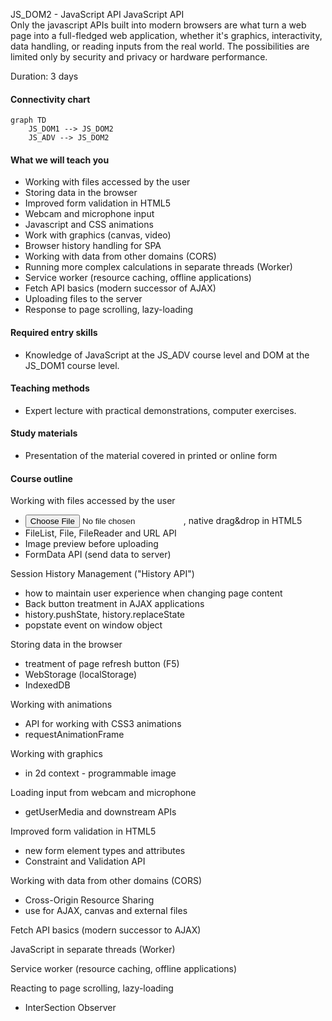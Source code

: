 JS_DOM2 - JavaScript API JavaScript API  
Only the javascript APIs built into modern browsers are what turn a web page into a full-fledged web application, whether it's graphics, interactivity, data handling, or reading inputs from the real world. The possibilities are limited only by security and privacy or hardware performance.

Duration: 3 days

#### Connectivity chart
```mermaid
graph TD
    JS_DOM1 --> JS_DOM2
    JS_ADV --> JS_DOM2
```

#### What we will teach you
* Working with files accessed by the user
* Storing data in the browser
* Improved form validation in HTML5
* Webcam and microphone input
* Javascript and CSS animations
* Work with graphics (canvas, video)
* Browser history handling for SPA
* Working with data from other domains (CORS)
* Running more complex calculations in separate threads (Worker)
* Service worker (resource caching, offline applications)
* Fetch API basics (modern successor of AJAX)
* Uploading files to the server
* Response to page scrolling, lazy-loading

#### Required entry skills
* Knowledge of JavaScript at the JS_ADV course level and DOM at the JS_DOM1 course level.

#### Teaching methods
* Expert lecture with practical demonstrations, computer exercises.

#### Study materials
* Presentation of the material covered in printed or online form

#### Course outline
Working with files accessed by the user
* <input type="file">, native drag&drop in HTML5
* FileList, File, FileReader and URL API 
* Image preview before uploading
* FormData API (send data to server)

Session History Management ("History API")
* how to maintain user experience when changing page content
* Back button treatment in AJAX applications
* history.pushState, history.replaceState
* popstate event on window object

Storing data in the browser
* treatment of page refresh button (F5)
* WebStorage (localStorage)
* IndexedDB

Working with animations
* API for working with CSS3 animations
* requestAnimationFrame

Working with graphics 
* <canvas> in 2d context - programmable image

Loading input from webcam and microphone
* getUserMedia and downstream APIs

Improved form validation in HTML5
* new form element types and attributes
* Constraint and Validation API

Working with data from other domains (CORS)
* Cross-Origin Resource Sharing
* use for AJAX, canvas and external files

Fetch API basics (modern successor to AJAX)

JavaScript in separate threads (Worker)

Service worker (resource caching, offline applications)

Reacting to page scrolling, lazy-loading
* InterSection Observer

